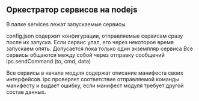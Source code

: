Оркестратор сервисов на nodejs
----------------------------

В папке services лежат запускаемые сервисы.

config.json содержит конфигурации, отправляемые сервисам сразу 
после их запуска.
Если сервис упал, его через некоторое время запускаем опять.
Допусается пока только один экземпляр сервиса
Все сервисы общаются между собой через отправку сообщений
ipc.sendCommand (to, cmd, data)

Все сервисы в начале модуля содержат описание манифеста своих интерфейсов.
ipc проверяет соответствие отправляемой команды манифесту и выдает ошибку, 
если манифест модуля требует другой состав данных.